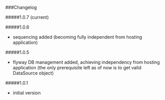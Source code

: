 ###Changelog

#####1.0.7 (current)

#####1.0.6
- sequencing added (becoming fully independent from hosting application)

#####1.0.5
- flyway DB management added, achieving independency from hosting application (the only prerequisite left as of now is to get valid DataSource object) 

#####1.0.1
- initial version